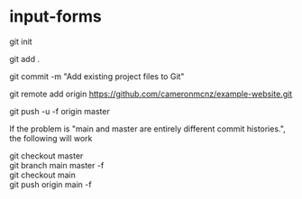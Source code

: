 # input-forms

git init

git add .

git commit -m "Add existing project files to Git"

git remote add origin https://github.com/cameronmcnz/example-website.git

git push -u -f origin master


If the problem is "main and master are entirely different commit histories.", the following will work

git checkout master   
git branch main master -f    
git checkout main  
git push origin main -f 
